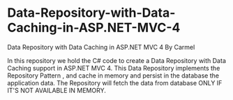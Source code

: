 # Data-Repository-with-Data-Caching-in-ASP.NET-MVC-4
Data Repository with Data Caching in ASP.NET MVC 4
By Carmel

In this repository we hold the C# code to create a Data Repository with Data Caching support in ASP.NET MVC 4. 
This Data Repository implements the Repository Pattern , and cache in memory and persist in the database the application data. The Repository will fetch the data from database ONLY IF IT'S NOT AVAILABLE IN MEMORY. 
